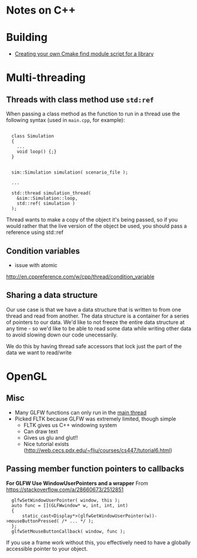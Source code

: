 Notes on C++
============

Building
========
- [Creating your own Cmake find module script for a library](https://cmake.org/Wiki/CMake:How_To_Find_Libraries)


Multi-threading
===============

Threads with class method use `std:ref`
-------------------------------------
When passing a class method as the function to run in a thread use the following
syntax (used in `main.cpp`, for example):

```

  class Simulation
  {
    ...
    void loop() {;}
  }


  sim::Simulation simulation( scenario_file );

  ...

  std::thread simulation_thread( 
    &sim::Simulation::loop,
    std::ref( simulation )
  );
```
Thread wants to make a copy of the object it's being passed, so if you would
rather that the live version of the object be used, you should pass a reference
using std::ref


Condition variables
------------------

- issue with atomic

http://en.cppreference.com/w/cpp/thread/condition_variable


Sharing a data structure
------------------------
Our use case is that we have a data structure that is written to from one
thread and read from another. The data structure is a container for a series
of pointers to our data. We'd like to not freeze the entire data structure
at any time - so we'd like to be able to read some data while writing other
data to avoid slowing down our code unecessarily.

We do this by having thread safe accessors that lock just the part of the data
we want to read/write


OpenGL
======

Misc
----
- Many GLFW functions can only run in the [main thread](http://www.glfw.org/docs/latest/intro_guide.html#thread_safety)
- Picked FLTK because GLFW was extremely limited, though simple
  - FLTK gives us C++ windowing system
  - Can draw text
  - Gives us glu and glut!!
  - Nice tutorial exists (http://web.cecs.pdx.edu/~fliu/courses/cs447/tutorial6.html)


Passing member function pointers to callbacks
---------------------------------------------
**For GLFW Use WindowUserPointers and a wrapper**
From https://stackoverflow.com/a/28660673/2512851
```
  glfwSetWindowUserPointer( window, this );
  auto func = [](GLFWwindow* w, int, int, int)
  {
      static_cast<Display*>(glfwGetWindowUserPointer(w))->mouseButtonPressed( /* ... */ );
  };
  glfwSetMouseButtonCallback( window, func );
```

If you use a frame work without this, you effectively need to have a globally
accessible pointer to your object.